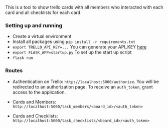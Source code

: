 This is a tool to show trello cards with all members who interacted with each card and all checklists for each card.


### Setting up and running

- Create a virtual environment
- Install all packages using `pip install -r requirements.txt`
- `export TRELLO_API_KEY=...` You can generate your API_KEY [here](https://trello.com/app-key)
- `export FLASK_APP=startup.py` To set up the start up script
- `flask run`

### Routes
- Authentication on Trello: ``http://localhost:5000/authorize``.
You will be redirected to an authorization page. To receive an `auth_token`, grant access to the application.

- Cards and Members: ``http://localhost:5000/task_members/<board_id>/<auth_token>``
- Cards and Checklists: ``http://localhost:5000/task_checklists/<board_id>/<auth_token>``
